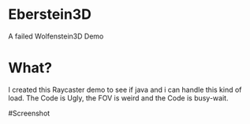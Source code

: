# Eberstein3D
A failed Wolfenstein3D Demo

# What?
I created this Raycaster demo to see if java and i can handle this kind of load.
The Code is Ugly, the FOV is weird and the Code is busy-wait.

#Screenshot
